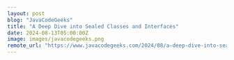 ```yaml
---
layout: post
blog: "JavaCodeGeeks"
title: "A Deep Dive into Sealed Classes and Interfaces"
date: 2024-08-13T05:00:00Z
image: images/javacodegeeks.png
remote_url: "https://www.javacodegeeks.com/2024/08/a-deep-dive-into-sealed-classes-and-interfaces.html"
---
```

